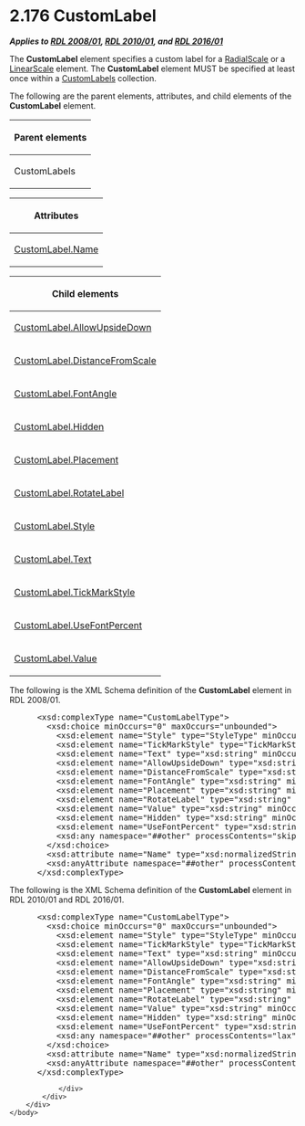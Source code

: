 <html dir="LTR" xmlns:mshelp="http://msdn.microsoft.com/mshelp" xmlns:ddue="http://ddue.schemas.microsoft.com/authoring/2003/5" xmlns:xlink="http://www.w3.org/1999/xlink" xmlns:tool="http://www.microsoft.com/tooltip">
    <head>
        <meta http-equiv="Content-Type" content="text/html; CHARSET=utf-8"></meta>
        <meta name="save" content="history"></meta>
        <title>2.176 CustomLabel</title>
        <xml>
            <mshelp:toctitle title="2.176 CustomLabel"></mshelp:toctitle>
            <mshelp:rltitle title="[MS-RDL]: CustomLabel"></mshelp:rltitle>
            <mshelp:keyword index="A" term="519139e8-6188-4286-b148-dfd76a0a6be4"></mshelp:keyword>
            <mshelp:attr name="DCSext.ContentType" value="open specification"></mshelp:attr>
            <mshelp:attr name="AssetID" value="519139e8-6188-4286-b148-dfd76a0a6be4"></mshelp:attr>
            <mshelp:attr name="TopicType" value="kbRef"></mshelp:attr>
            <mshelp:attr name="DCSext.Title" value="[MS-RDL]: CustomLabel" />
        </xml>
    </head>
    <body>
        <div id="header">
            <h1 class="heading">2.176 CustomLabel</h1>
        </div>
        <div id="mainSection">
            <div id="mainBody">
                <div id="allHistory" class="saveHistory"></div>
                <div id="sectionSection0" class="section" name="collapseableSection">
                    

<p><b><i>Applies to </i></b><a href="1e855f94-4617-47e4-b89e-0856c6cb420f.md"><b><i>RDL 2008/01</i></b></a><b><i>,
</i></b><a href="3428e690-a348-4ec7-8a6a-8efb42d2cdee.md"><b><i>RDL 2010/01</i></b></a><b><i>,
and </i></b><a href="52ce3983-2bfc-4e72-9359-42aaf5fe4509.md"><b><i>RDL 2016/01</i></b></a></p>

<p>The <b>CustomLabel</b> element specifies a custom label for
a <a href="86468d9f-c561-4b50-a689-5dfccfde8495.md">RadialScale</a> or a <a href="744f8b40-7ad5-4652-94a1-76ae5df59389.md">LinearScale</a> element. The <b>CustomLabel</b>
element MUST be specified at least once within a <a href="b563b913-9d20-4bc8-b366-4558c8ca280f.md">CustomLabels</a> collection.</p>

<p>The following are the parent elements, attributes, and child
elements of the <b>CustomLabel</b> element.</p>

<table>
 <thead>
  <tr>
   <th>
   <p>Parent elements</p>
   </th>
  </tr>
 </thead>
 <tr>
  <td>
  <p>CustomLabels</p>
  </td>
 </tr>
</table>

<p> </p>

<table>
 <thead>
  <tr>
   <th>
   <p>Attributes</p>
   </th>
  </tr>
 </thead>
 <tr>
  <td>
  <p><a href="96ace945-04be-4a07-b2a0-ee75a596e635.md">CustomLabel.Name</a></p>
  </td>
 </tr>
</table>

<p> </p>

<table>
 <thead>
  <tr>
   <th>
   <p>Child elements</p>
   </th>
  </tr>
 </thead>
 <tr>
  <td>
  <p><a href="6a66989f-4f29-4ff8-8f2c-ddc0acdf4bfc.md">CustomLabel.AllowUpsideDown</a></p>
  </td>
 </tr>
 <tr>
  <td>
  <p><a href="951fae72-dc46-45c5-8f86-fbaa865bf73f.md">CustomLabel.DistanceFromScale</a></p>
  </td>
 </tr>
 <tr>
  <td>
  <p><a href="18901d2e-c37c-4405-9aab-5177edbbab22.md">CustomLabel.FontAngle</a></p>
  </td>
 </tr>
 <tr>
  <td>
  <p><a href="b1baf41d-14bc-41d3-8427-ddc93757ae91.md">CustomLabel.Hidden</a></p>
  </td>
 </tr>
 <tr>
  <td>
  <p><a href="ef3ae69b-6b44-4b1d-a251-5ac1dc70ccfa.md">CustomLabel.Placement</a></p>
  </td>
 </tr>
 <tr>
  <td>
  <p><a href="a299ea16-fba7-4142-a4ed-f50f5da41690.md">CustomLabel.RotateLabel</a></p>
  </td>
 </tr>
 <tr>
  <td>
  <p><a href="44cb1e68-225b-44a8-8c41-a08832c284e4.md">CustomLabel.Style</a></p>
  </td>
 </tr>
 <tr>
  <td>
  <p><a href="92444630-5f93-4920-848f-d977962a4746.md">CustomLabel.Text</a></p>
  </td>
 </tr>
 <tr>
  <td>
  <p><a href="a9e760d3-a25c-4f15-a2e2-95ce48a09da7.md">CustomLabel.TickMarkStyle</a></p>
  </td>
 </tr>
 <tr>
  <td>
  <p><a href="65fcf2ee-fb3e-437f-b5a6-62f9f78e53d2.md">CustomLabel.UseFontPercent</a></p>
  </td>
 </tr>
 <tr>
  <td>
  <p><a href="c1a733ae-4aa2-4eed-b4e2-8f053e844f3e.md">CustomLabel.Value</a></p>
  </td>
 </tr>
</table>

<p>The following is the XML Schema definition of the <b>CustomLabel</b>
element in RDL 2008/01.</p>

<dl>
<dd>
<div><pre> &lt;xsd:complexType name=&quot;CustomLabelType&quot;&gt;
   &lt;xsd:choice minOccurs=&quot;0&quot; maxOccurs=&quot;unbounded&quot;&gt;
     &lt;xsd:element name=&quot;Style&quot; type=&quot;StyleType&quot; minOccurs=&quot;0&quot; /&gt;
     &lt;xsd:element name=&quot;TickMarkStyle&quot; type=&quot;TickMarkStyleType&quot; minOccurs=&quot;0&quot; /&gt;
     &lt;xsd:element name=&quot;Text&quot; type=&quot;xsd:string&quot; minOccurs=&quot;0&quot; /&gt;
     &lt;xsd:element name=&quot;AllowUpsideDown&quot; type=&quot;xsd:string&quot; minOccurs=&quot;0&quot; /&gt;
     &lt;xsd:element name=&quot;DistanceFromScale&quot; type=&quot;xsd:string&quot; minOccurs=&quot;0&quot; /&gt;
     &lt;xsd:element name=&quot;FontAngle&quot; type=&quot;xsd:string&quot; minOccurs=&quot;0&quot; /&gt;
     &lt;xsd:element name=&quot;Placement&quot; type=&quot;xsd:string&quot; minOccurs=&quot;0&quot; /&gt;
     &lt;xsd:element name=&quot;RotateLabel&quot; type=&quot;xsd:string&quot; minOccurs=&quot;0&quot; /&gt;
     &lt;xsd:element name=&quot;Value&quot; type=&quot;xsd:string&quot; minOccurs=&quot;0&quot; /&gt;
     &lt;xsd:element name=&quot;Hidden&quot; type=&quot;xsd:string&quot; minOccurs=&quot;0&quot; /&gt;
     &lt;xsd:element name=&quot;UseFontPercent&quot; type=&quot;xsd:string&quot; minOccurs=&quot;0&quot; /&gt;
     &lt;xsd:any namespace=&quot;##other&quot; processContents=&quot;skip&quot; /&gt;
   &lt;/xsd:choice&gt;
   &lt;xsd:attribute name=&quot;Name&quot; type=&quot;xsd:normalizedString&quot; use=&quot;required&quot; /&gt;
   &lt;xsd:anyAttribute namespace=&quot;##other&quot; processContents=&quot;skip&quot; /&gt;
 &lt;/xsd:complexType&gt;
</pre></div>
</dd></dl>

<p>The following is the XML Schema definition of the <b>CustomLabel</b>
element in RDL 2010/01 and RDL 2016/01.</p>

<dl>
<dd>
<div><pre> &lt;xsd:complexType name=&quot;CustomLabelType&quot;&gt;
   &lt;xsd:choice minOccurs=&quot;0&quot; maxOccurs=&quot;unbounded&quot;&gt;
     &lt;xsd:element name=&quot;Style&quot; type=&quot;StyleType&quot; minOccurs=&quot;0&quot; /&gt;
     &lt;xsd:element name=&quot;TickMarkStyle&quot; type=&quot;TickMarkStyleType&quot; minOccurs=&quot;0&quot; /&gt;
     &lt;xsd:element name=&quot;Text&quot; type=&quot;xsd:string&quot; minOccurs=&quot;0&quot; /&gt;
     &lt;xsd:element name=&quot;AllowUpsideDown&quot; type=&quot;xsd:string&quot; minOccurs=&quot;0&quot; /&gt;
     &lt;xsd:element name=&quot;DistanceFromScale&quot; type=&quot;xsd:string&quot; minOccurs=&quot;0&quot; /&gt;
     &lt;xsd:element name=&quot;FontAngle&quot; type=&quot;xsd:string&quot; minOccurs=&quot;0&quot; /&gt;
     &lt;xsd:element name=&quot;Placement&quot; type=&quot;xsd:string&quot; minOccurs=&quot;0&quot; /&gt;
     &lt;xsd:element name=&quot;RotateLabel&quot; type=&quot;xsd:string&quot; minOccurs=&quot;0&quot; /&gt;
     &lt;xsd:element name=&quot;Value&quot; type=&quot;xsd:string&quot; minOccurs=&quot;0&quot; /&gt;
     &lt;xsd:element name=&quot;Hidden&quot; type=&quot;xsd:string&quot; minOccurs=&quot;0&quot; /&gt;
     &lt;xsd:element name=&quot;UseFontPercent&quot; type=&quot;xsd:string&quot; minOccurs=&quot;0&quot; /&gt;
     &lt;xsd:any namespace=&quot;##other&quot; processContents=&quot;lax&quot; /&gt;
   &lt;/xsd:choice&gt;
   &lt;xsd:attribute name=&quot;Name&quot; type=&quot;xsd:normalizedString&quot; use=&quot;required&quot; /&gt;
   &lt;xsd:anyAttribute namespace=&quot;##other&quot; processContents=&quot;lax&quot; /&gt;
 &lt;/xsd:complexType&gt;
</pre></div>
</dd></dl>


                </div>
            </div>
        </div>
    </body>
</html>